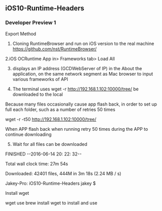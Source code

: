 ## iOS10-Runtime-Headers

### Developer Preview 1

Export Method

1. Cloning RuntimeBrowser and run on iOS version to the real machine https://github.com/nst/RuntimeBrowser/

2.iOS OCRuntime App in> Frameworks tab> Load All

3. displays an IP address (GCDWebServer of IP) in the About the application, on the same network segment as Mac browser to input various frameworks of API

4. The terminal uses wget -r http://192.168.1.102:10000/tree/ be downloaded to the local

Because many files occasionally cause app flash back, in order to set up full each folder, such as a number of retries 50 times

wget -r -t50 http://192.168.1.102:10000/tree/

When APP flash back when running retry 50 times during the APP to continue downloading

5. Wait for all files can be downloaded

FINISHED --2016-06-14 20: 22: 32--

Total wall clock time: 27m 54s

Downloaded: 42401 files, 444M in 3m 18s (2.24 MB / s)

Jakey-Pro: iOS10-Runtime-Headers jakey $

Install wget

wget use brew install wget to install and use
